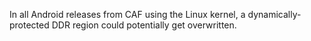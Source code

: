 In all Android releases from CAF using the Linux kernel, a dynamically-protected DDR region could potentially get overwritten.